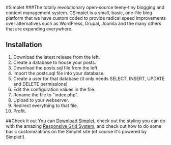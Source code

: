 #Simplet
###The totally revolutionary open-source teeny-tiny blogging and content management system.
CSimplet is a small, basic, one-file blog platform that we have custom coded to provide radical speed improvements over alternatives such as WordPress, Drupal, Joomla and the many others that are expanding everywhere.

## Installation
1. Download the latest release from the left.
2. Create a database to house your posts.
3. Download the posts.sql file from the left.
4. Import the posts.sql file into your database.
5. Create a user for that database (it only needs SELECT, INSERT, UPDATE and DELETE permissions)
6. Edit the configuration values in the file.
7. Rename the file to "index.php".
8. Upload to your webserver.
9. Redirect everything to that file.  
10. Profit.

##Check it out
You can [Download Simplet](http://simplet.eustasy.org/download), check out the styling you can do with the amazing [Responsive Grid System](responsivegridsystem.com), and check out how to do some basic customizations on the Simplet site (of course it's powered by Simplet!).
